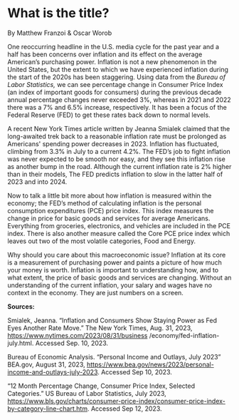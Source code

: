 # What is the title?



By Matthew Franzoi & Oscar Worob

 

One reoccurring headline in the U.S. media cycle for the past year and a half has been concerns over inflation and its effect on the average American’s purchasing power. Inflation is not a new phenomenon in the United States, but the extent to which we have experienced inflation during the start of the 2020s has been staggering. Using data from the *Bureau of Labor Statistics,* we can see percentage change in Consumer Price Index (an index of important goods for consumers) during the previous decade annual percentage changes never exceeded 3%, whereas in 2021 and 2022 there was a 7% and 6.5% increase, respectively. It has been a focus of the Federal Reserve (FED) to get these rates back down to normal levels.

 

A recent New York Times article written by Jeanna Smialek claimed that the long-awaited trek back to a reasonable inflation rate must be prolonged as Americans' spending power decreases in 2023. Inflation has fluctuated, climbing from 3.3% in July to a current 4.2%. The FED’s job to fight inflation was never expected to be smooth nor easy, and they see this inflation rise as another bump in the road. Although the current inflation rate is 2% higher than in their models, The FED predicts inflation to slow in the latter half of 2023 and into 2024.

 

Now to talk a little bit more about how inflation is measured within the economy; the FED’s method of calculating inflation is the personal consumption expenditures (PCE) price index. This index measures the change in price for basic goods and services for average Americans. Everything from groceries, electronics, and vehicles are included in the PCE index. There is also another measure called the Core PCE price index which leaves out two of the most volatile categories, Food and Energy. 

 

Why should you care about this macroeconomic issue? Inflation at its core is a measurement of purchasing power and paints a picture of how much your money is worth. Inflation is important to understanding how, and to what extent, the price of basic goods and services are changing. Without an understanding of the current inflation, your salary and wages have no context in the economy. They are just numbers on a screen.

 

**Sources:**

 

Smialek, Jeanna. “Inflation and Consumers Show Staying Power as Fed Eyes Another Rate Move.” The New York Times, Aug. 31, 2023, https://www.nytimes.com/2023/08/31/business /economy/fed-inflation-july.html. Accessed Sep. 10, 2023. 

Bureau of Economic Analysis. “Personal Income and Outlays, July 2023” BEA.gov, August 31, 2023, https://www.bea.gov/news/2023/personal-income-and-outlays-july-2023. Accessed Sep 10, 2023.

“12 Month Percentage Change, Consumer Price Index, Selected Categories.” US Bureau of Labor Statistics, July 2023, https://www.bls.gov/charts/consumer-price-index/consumer-price-index-by-category-line-chart.htm. Accessed Sep 12, 2023.